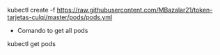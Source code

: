 kubectl create -f https://raw.githubusercontent.com/MBazalar21/token-tarjetas-culqi/master/pods/pods.yml

* Comando to get all pods

kubectl get pods